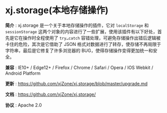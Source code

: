 <!-- --------------------------------------------------------------------------------------- -->
# xj.storage(本地存储操作)

**简介** : xj.storage 是一个关于本地存储操作的插件，它对 `localStorage` 和 `sessionStorage` 这两个对象的内容进行了一些扩展，使用该插件有以下好处，首先是它在操作时全程使用了 `try…catch` 容错处理，可避免存储操作出错后逻辑被卡住的危险，其次是它借助了 JSON 格式对数据进行了转存，使存储不再局限于字符串，最后是它修复了许多浏览器的 BUG，使得存储操作变得更加统一和安全。

**兼容** : IE10+ / Edge12+ / Firefox / Chrome / Safari / Opera / IOS Webkit / Android Platform

**更新** : <https://github.com/xjZone/xj.storage/blob/master/upgrade.md>

**文档** : <https://github.com/xjZone/xj.storage/>

**协议** : Apache 2.0


